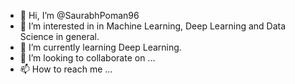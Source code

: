 - 👋 Hi, I’m @SaurabhPoman96
- 👀 I’m interested in in Machine Learning, Deep Learning and Data Science in general.
- 🌱 I’m currently learning Deep Learning.
- 💞️ I’m looking to collaborate on ...
- 📫 How to reach me ...

<!---
SaurabhPoman96/SaurabhPoman96 is a ✨ special ✨ repository because its `README.md` (this file) appears on your GitHub profile.
You can click the Preview link to take a look at your changes.
--->
